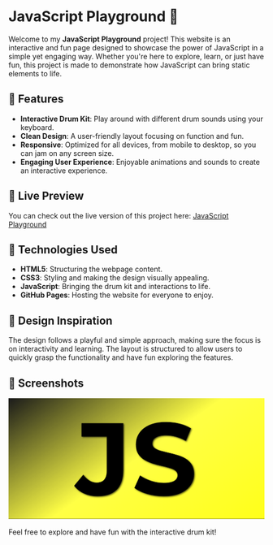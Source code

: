 # JavaScript Playground 🎵

Welcome to my **JavaScript Playground** project! This website is an interactive and fun page designed to showcase the power of JavaScript in a simple yet engaging way. Whether you're here to explore, learn, or just have fun, this project is made to demonstrate how JavaScript can bring static elements to life.

## 🌟 Features

- **Interactive Drum Kit**: Play around with different drum sounds using your keyboard.
- **Clean Design**: A user-friendly layout focusing on function and fun.
- **Responsive**: Optimized for all devices, from mobile to desktop, so you can jam on any screen size.
- **Engaging User Experience**: Enjoyable animations and sounds to create an interactive experience.

## 🔗 Live Preview

You can check out the live version of this project here: [JavaScript Playground](https://magdy246.github.io/JS/)

## 🚀 Technologies Used

- **HTML5**: Structuring the webpage content.
- **CSS3**: Styling and making the design visually appealing.
- **JavaScript**: Bringing the drum kit and interactions to life.
- **GitHub Pages**: Hosting the website for everyone to enjoy.

## 🎨 Design Inspiration

The design follows a playful and simple approach, making sure the focus is on interactivity and learning. The layout is structured to allow users to quickly grasp the functionality and have fun exploring the features.

## 📸 Screenshots

![JavaScript Playground Screenshot](https://github.com/magdy246/JS/raw/master/image.png)

Feel free to explore and have fun with the interactive drum kit!
